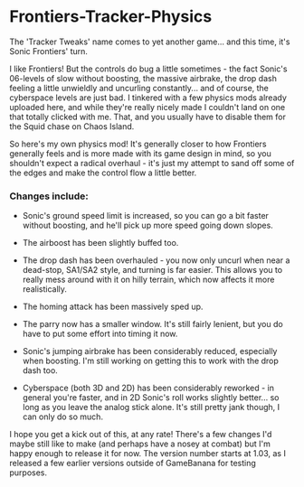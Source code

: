 # Frontiers-Tracker-Physics

The 'Tracker Tweaks' name comes to yet another game... and this time, it's Sonic Frontiers' turn.

I like Frontiers! But the controls do bug a little sometimes - the fact Sonic's 06-levels of slow without boosting, the massive airbrake, the drop dash feeling a little unwieldly and uncurling constantly... and of course, the cyberspace levels are just bad. I tinkered with a few physics mods already uploaded here, and while they're really nicely made I couldn't land on one that totally clicked with me. That, and you usually have to disable them for the Squid chase on Chaos Island.

So here's my own physics mod! It's generally closer to how Frontiers generally feels and is more made with its game design in mind, so you shouldn't expect a radical overhaul - it's just my attempt to sand off some of the edges and make the control flow a little better.



### Changes include:

- Sonic's ground speed limit is increased, so you can go a bit faster without boosting, and he'll pick up more speed going down slopes.

- The airboost has been slightly buffed too.

- The drop dash has been overhauled - you now only uncurl when near a dead-stop, SA1/SA2 style, and turning is far easier. This allows you to really mess around with it on hilly terrain, which now affects it more realistically.

- The homing attack has been massively sped up.

- The parry now has a smaller window. It's still fairly lenient, but you do have to put some effort into timing it now.

- Sonic's jumping airbrake has been considerably reduced, especially when boosting. I'm still working on getting this to work with the drop dash too.

- Cyberspace (both 3D and 2D) has been considerably reworked - in general you're faster, and in 2D Sonic's roll works slightly better... so long as you leave the analog stick alone. It's still pretty jank though, I can only do so much.


I hope you get a kick out of this, at any rate! There's a few changes I'd maybe still like to make (and perhaps have a nosey at combat) but I'm happy enough to release it for now. The version number starts at 1.03, as I released a few earlier versions outside of GameBanana for testing purposes. 
